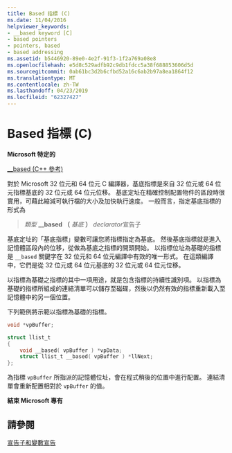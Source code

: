 ```yaml
---
title: Based 指標 (C)
ms.date: 11/04/2016
helpviewer_keywords:
- __based keyword [C]
- based pointers
- pointers, based
- based addressing
ms.assetid: b5446920-89e0-4e2f-91f3-1f2a769a08e8
ms.openlocfilehash: e5d8c529adfb92c9db1fdcc5a38f688853606d5d
ms.sourcegitcommit: 0ab61bc3d2b6cfbd52a16c6ab2b97a8ea1864f12
ms.translationtype: MT
ms.contentlocale: zh-TW
ms.lasthandoff: 04/23/2019
ms.locfileid: "62327427"
---
```

# <a name="based-pointers-c"></a>Based 指標 (C)

**Microsoft 特定的**

[__based (C++ 參考)](../cpp/based-pointers-cpp.md)

對於 Microsoft 32 位元和 64 位元 C 編譯器，基底指標是來自 32 位元或 64 位元指標基底的 32 位元或 64 位元位移。 基底定址在精確控制配置物件的區段時很實用，可藉此縮減可執行檔的大小及加快執行速度。 一般而言，指定基底指標的形式為

> *類型* **__based （** *基底* **）** *declarator*宣告子

基底定址的「基底指標」變數可讓您將指標指定為基底。 然後基底指標就是進入記憶體區段內的位移，從做為基底之指標的開頭開始。 以指標位址為基礎的指標是 `__based` 關鍵字在 32 位元和 64 位元編譯中有效的唯一形式。 在這類編譯中，它們是從 32 位元或 64 位元基底的 32 位元或 64 位元位移。

以指標為基礎之指標的其中一項用途，就是包含指標的持續性識別項。 以指標為基礎的指標所組成的連結清單可以儲存至磁碟，然後以仍然有效的指標重新載入至記憶體中的另一個位置。

下列範例將示範以指標為基礎的指標。

```C
void *vpBuffer;

struct llist_t
{
    void __based( vpBuffer ) *vpData;
    struct llist_t __based( vpBuffer ) *llNext;
};
```

為指標 `vpBuffer` 所指派的記憶體位址，會在程式稍後的位置中進行配置。 連結清單會重新配置相對於 `vpBuffer` 的值。

**結束 Microsoft 專有**

## <a name="see-also"></a>請參閱

[宣告子和變數宣告](../c-language/declarators-and-variable-declarations.md)
